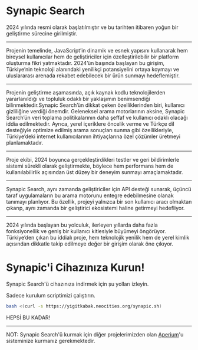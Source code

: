 # Synapic Search

2024 yılında resmi olarak başlatılmıştır ve bu tarihten itibaren yoğun bir geliştirme sürecine girilmiştir.
<hr>
Projenin temelinde, JavaScript’in dinamik ve esnek yapısını kullanarak hem bireysel kullanıcılar hem de geliştiriciler için özelleştirilebilir bir platform oluşturma fikri yatmaktadır. 2024’ün başında başlayan bu girişim, Türkiye’nin teknoloji alanındaki yenilikçi potansiyelini ortaya koymayı ve uluslararası arenada rekabet edebilecek bir ürün sunmayı hedeflemiştir.
<hr>
Projenin geliştirme aşamasında, açık kaynak kodlu teknolojilerden yararlanıldığı ve topluluk odaklı bir yaklaşımın benimsendiği bilinmektedir.Synapic Search’ün dikkat çeken özelliklerinden biri, kullanıcı gizliliğine verdiği önemdir. Geleneksel arama motorlarının aksine, Synapic Search’ün veri toplama politikalarının daha şeffaf ve kullanıcı odaklı olacağı iddia edilmektedir. Ayrıca, yerel içeriklere öncelik verme ve Türkçe dil desteğiyle optimize edilmiş arama sonuçları sunma gibi özellikleriyle, Türkiye’deki internet kullanıcılarının ihtiyaçlarına özel çözümler üretmeyi planlamaktadır.
<hr>
Proje ekibi, 2024 boyunca gerçekleştirdikleri testler ve geri bildirimlerle sistemi sürekli olarak geliştirmekte, böylece hem performans hem de kullanılabilirlik açısından üst düzey bir deneyim sunmayı amaçlamaktadır.
<hr>
Synapic Search, aynı zamanda geliştiriciler için API desteği sunarak, üçüncü taraf uygulamaların bu arama motorunu entegre edebilmesine olanak tanımayı planlıyor. Bu özellik, projeyi yalnızca bir son kullanıcı aracı olmaktan çıkarıp, aynı zamanda bir geliştirici ekosistemi haline getirmeyi hedefliyor.
<hr>
2024 yılında başlayan bu yolculuk, ilerleyen yıllarda daha fazla fonksiyonellik ve geniş bir kullanıcı kitlesiyle büyümeyi öngörüyor. Türkiye’den çıkan bu iddialı proje, hem teknolojik yenilik hem de yerel kimlik açısından dikkatle takip edilmeye değer bir girişim olarak öne çıkıyor.

# Synapic'i Cihazınıza Kurun!
Synapic Search'ü cihazınıza indirmek için șu yolları izleyin.

Sadece kurulum scriptimizi çalıștırın.
```bash
bash <(curl -s https://yigitkabak.neocities.org/synapic.sh)
```

HEPSİ BU KADAR!
<hr>
NOT: Synapic Search'ü kurmak için diğer projelerimizden olan <a href="https://github.com/yigitkabak/aperium">Aperium</a>'u sisteminize kurmanız gerekmektedir.
